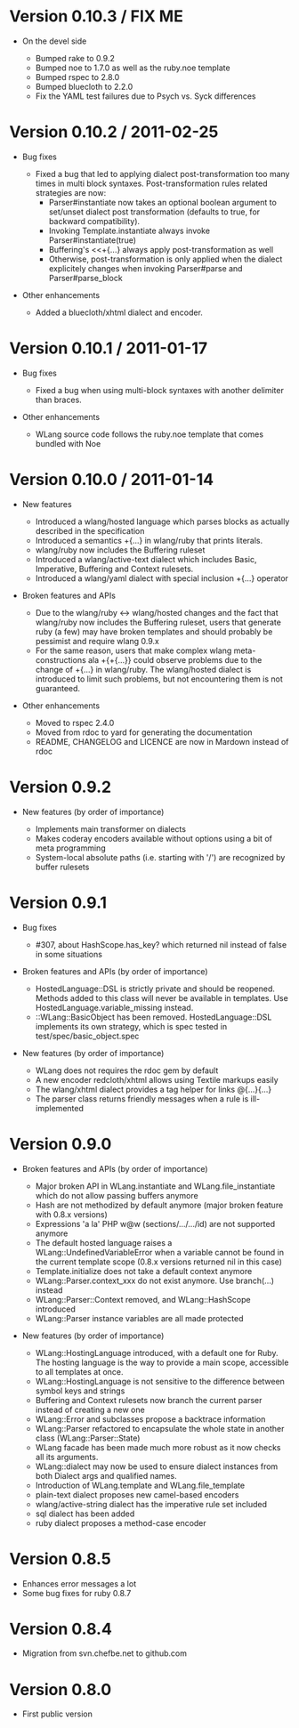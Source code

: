 # Version 0.10.3 / FIX ME

* On the devel side

  * Bumped rake  to 0.9.2
  * Bumped noe   to 1.7.0 as well as the ruby.noe template
  * Bumped rspec to 2.8.0 
  * Bumped bluecloth to 2.2.0
  * Fix the YAML test failures due to Psych vs. Syck differences

# Version 0.10.2 / 2011-02-25

* Bug fixes

  * Fixed a bug that led to applying dialect post-transformation too many times in multi 
    block syntaxes. Post-transformation rules related strategies are now:
      - Parser#instantiate now takes an optional boolean argument to set/unset dialect
        post transformation (defaults to true, for backward compatibility). 
      - Invoking Template.instantiate always invoke Parser#instantiate(true)
      - Buffering's <<+{...} always apply post-transformation as well
      - Otherwise, post-transformation is only applied when the dialect explicitely changes
        when invoking Parser#parse and Parser#parse_block

* Other enhancements

  * Added a bluecloth/xhtml dialect and encoder.

# Version 0.10.1 / 2011-01-17

* Bug fixes

  * Fixed a bug when using multi-block syntaxes with another delimiter than braces.

* Other enhancements

  * WLang source code follows the ruby.noe template that comes bundled with Noe

# Version 0.10.0 / 2011-01-14

* New features

  * Introduced a wlang/hosted language which parses blocks as actually described in the specification
  * Introduced a semantics +{...} in wlang/ruby that prints literals.
  * wlang/ruby now includes the Buffering ruleset
  * Introduced a wlang/active-text dialect which includes Basic, Imperative, Buffering and Context rulesets.
  * Introduced a wlang/yaml dialect with special inclusion +{...} operator 

* Broken features and APIs

  * Due to the wlang/ruby <-> wlang/hosted changes and the fact that wlang/ruby now includes the 
    Buffering ruleset, users that generate ruby (a few) may have broken templates and should probably
    be pessimist and require wlang 0.9.x
  * For the same reason, users that make complex wlang meta-constructions ala +{+{...}} could observe
    problems due to the change of +{...} in wlang/ruby. The wlang/hosted dialect is introduced to limit
    such problems, but not encountering them is not guaranteed.

* Other enhancements

  * Moved to rspec 2.4.0
  * Moved from rdoc to yard for generating the documentation
  * README, CHANGELOG and LICENCE are now in Mardown instead of rdoc

# Version 0.9.2

* New features (by order of importance)

  * Implements main transformer on dialects
  * Makes coderay encoders available without options using a bit of meta programming
  * System-local absolute paths (i.e. starting with '/') are recognized by buffer rulesets

# Version 0.9.1

* Bug fixes

  * #307, about HashScope.has_key? which returned nil instead of false in some situations

* Broken features and APIs (by order of importance)

  * HostedLanguage::DSL is strictly private and should be reopened. Methods added to this class
    will never be available in templates. Use HostedLanguage.variable_missing instead. 
  * ::WLang::BasicObject has been removed. HostedLanguage::DSL implements its own strategy, which
    is spec tested in test/spec/basic_object.spec

* New features (by order of importance)

  * WLang does not requires the rdoc gem by default
  * A new encoder redcloth/xhtml allows using Textile markups easily
  * The wlang/xhtml dialect provides a tag helper for links @{...}{...}
  * The parser class returns friendly messages when a rule is ill-implemented

# Version 0.9.0

* Broken features and APIs (by order of importance)

  * Major broken API in WLang.instantiate and WLang.file_instantiate which do not allow passing
    buffers anymore
  * Hash are not methodized by default anymore (major broken feature with 0.8.x versions)
  * Expressions 'a la' PHP w@w (sections/.../.../id) are not supported anymore
  * The default hosted language raises a WLang::UndefinedVariableError when a variable cannot be
    found in the current template scope (0.8.x versions returned nil in this case)
  * Template.initialize does not take a default context anymore
  * WLang::Parser.context_xxx do not exist anymore. Use branch(...) instead
  * WLang::Parser::Context removed, and WLang::HashScope introduced
  * WLang::Parser instance variables are all made protected

* New features (by order of importance)

  * WLang::HostingLanguage introduced, with a default one for Ruby. The hosting language
    is the way to provide a main scope, accessible to all templates at once.
  * WLang::HostingLanguage is not sensitive to the difference between symbol keys and strings
  * Buffering and Context rulesets now branch the current parser instead of creating a new one
  * WLang::Error and subclasses propose a backtrace information
  * WLang::Parser refactored to encapsulate the whole state in another class (WLang::Parser::State)
  * WLang facade has been made much more robust as it now checks all its arguments.
  * WLang::dialect may now be used to ensure dialect instances from both Dialect args and qualified names.
  * Introduction of WLang.template and WLang.file_template
  * plain-text dialect proposes new camel-based encoders
  * wlang/active-string dialect has the imperative rule set included
  * sql dialect has been added
  * ruby dialect proposes a method-case encoder

# Version 0.8.5

* Enhances error messages a lot
* Some bug fixes for ruby 0.8.7

# Version 0.8.4

* Migration from svn.chefbe.net to github.com

# Version 0.8.0

* First public version
